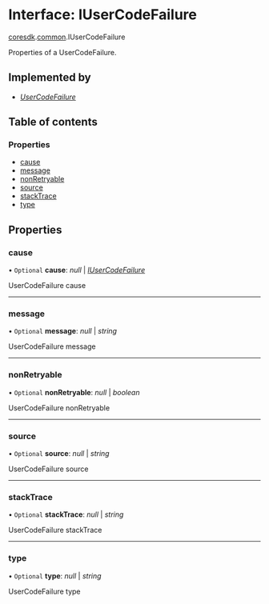 # Interface: IUserCodeFailure

[coresdk](../modules/proto.coresdk.md).[common](../modules/proto.coresdk.common.md).IUserCodeFailure

Properties of a UserCodeFailure.

## Implemented by

* [*UserCodeFailure*](../classes/proto.coresdk.common.usercodefailure.md)

## Table of contents

### Properties

- [cause](proto.coresdk.common.iusercodefailure.md#cause)
- [message](proto.coresdk.common.iusercodefailure.md#message)
- [nonRetryable](proto.coresdk.common.iusercodefailure.md#nonretryable)
- [source](proto.coresdk.common.iusercodefailure.md#source)
- [stackTrace](proto.coresdk.common.iusercodefailure.md#stacktrace)
- [type](proto.coresdk.common.iusercodefailure.md#type)

## Properties

### cause

• `Optional` **cause**: *null* \| [*IUserCodeFailure*](proto.coresdk.common.iusercodefailure.md)

UserCodeFailure cause

___

### message

• `Optional` **message**: *null* \| *string*

UserCodeFailure message

___

### nonRetryable

• `Optional` **nonRetryable**: *null* \| *boolean*

UserCodeFailure nonRetryable

___

### source

• `Optional` **source**: *null* \| *string*

UserCodeFailure source

___

### stackTrace

• `Optional` **stackTrace**: *null* \| *string*

UserCodeFailure stackTrace

___

### type

• `Optional` **type**: *null* \| *string*

UserCodeFailure type
